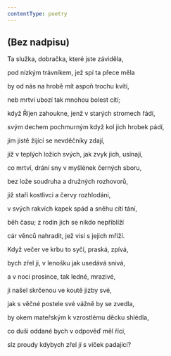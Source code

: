 ```yaml
---
contentType: poetry
---
```


<section>

## (Bez nadpisu)

Ta služka, dobračka, které jste záviděla,

pod nízkým trávníkem, jež spí ta přece měla

by od nás na hrobě mít aspoň trochu kvítí,

neb mrtví ubozí tak mnohou bolest cítí;

když Říjen zahoukne, jenž v starých stromech řádí,

svým dechem pochmurným když kol jich hrobek pádí,

jim jistě žijící se nevděčníky zdají,

již v teplých ložích svých, jak zvyk jich, usínají,

co mrtví, dráni sny v myšlének černých sboru,

bez lože soudruha a družných rozhovorů,

již staří kostlivci a červy rozhlodáni,

v svých rakvích kapek spád a sněhu cítí tání,

běh času; z rodin jich se nikdo nepřiblíží

cár věnců nahradit, jež visí s jejich mříží.

Když večer ve krbu to syčí, praská, zpívá,

bych zřel ji, v lenošku jak usedává snivá,

a v noci prosince, tak ledné, mrazivé,

ji našel skrčenou ve koutě jizby své,

jak s věčné postele své vážně by se zvedla,

by okem mateřským k vzrostlému děcku shlédla,

co duši oddané bych v odpověď měl říci,

slz proudy kdybych zřel jí s víček padající?

</section>
